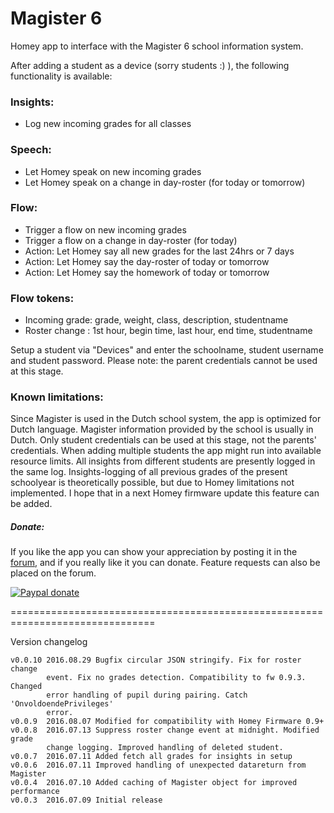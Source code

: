 # Magister 6 #

Homey app to interface with the Magister 6 school information system.

After adding a student as a device (sorry students :) ), the following
functionality is available:

### Insights: ###
- Log new incoming grades for all classes

### Speech: ###
- Let Homey speak on new incoming grades
- Let Homey speak on a change in day-roster (for today or tomorrow)

### Flow: ###
- Trigger a flow on new incoming grades
- Trigger a flow on a change in day-roster (for today)
- Action: Let Homey say all new grades for the last 24hrs or 7 days
- Action: Let Homey say the day-roster of today or tomorrow
- Action: Let Homey say the homework of today or tomorrow

### Flow tokens: ###
- Incoming grade: grade, weight, class, description, studentname
- Roster change : 1st hour, begin time, last hour, end time, studentname

Setup a student via "Devices" and enter the schoolname, student username and
student password. Please note: the parent credentials cannot be used at this stage.

### Known limitations: ###
Since Magister is used in the Dutch school system, the app is optimized for Dutch
language. Magister information provided by the school is usually in Dutch.
Only student credentials can be used at this stage, not the parents' credentials.
When adding multiple students the app might run into available resource limits.
All insights from different students are presently logged in the same log.
Insights-logging of all previous grades of the present schoolyear is theoretically
possible, but due to Homey limitations not implemented. I hope that in a next
Homey firmware update this feature can be added.

##### Donate: #####

If you like the app you can show your appreciation by posting it in the [forum],
and if you really like it you can donate. Feature requests can also be placed on
the forum.

[![Paypal donate][pp-donate-image]][pp-donate-link]


===============================================================================

Version changelog
```
v0.0.10 2016.08.29 Bugfix circular JSON stringify. Fix for roster change
        event. Fix no grades detection. Compatibility to fw 0.9.3. Changed
        error handling of pupil during pairing. Catch 'OnvoldoendePrivileges'
        error.
v0.0.9  2016.08.07 Modified for compatibility with Homey Firmware 0.9+
v0.0.8  2016.07.13 Suppress roster change event at midnight. Modified grade
        change logging. Improved handling of deleted student.
v0.0.7  2016.07.11 Added fetch all grades for insights in setup
v0.0.6  2016.07.11 Improved handling of unexpected datareturn from Magister
v0.0.4  2016.07.10 Added caching of Magister object for improved performance
v0.0.3  2016.07.09 Initial release
```


[forum]: https://forum.athom.com/discussion/1716
[pp-donate-link]: https://www.paypal.com/cgi-bin/webscr?cmd=_s-xclick&hosted_button_id=YGTW25KRKEADE
[pp-donate-image]: https://www.paypalobjects.com/en_US/i/btn/btn_donate_SM.gif
